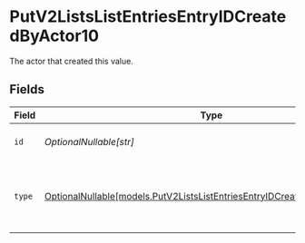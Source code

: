 # PutV2ListsListEntriesEntryIDCreatedByActor10

The actor that created this value.


## Fields

| Field                                                                                                                                      | Type                                                                                                                                       | Required                                                                                                                                   | Description                                                                                                                                |
| ------------------------------------------------------------------------------------------------------------------------------------------ | ------------------------------------------------------------------------------------------------------------------------------------------ | ------------------------------------------------------------------------------------------------------------------------------------------ | ------------------------------------------------------------------------------------------------------------------------------------------ |
| `id`                                                                                                                                       | *OptionalNullable[str]*                                                                                                                    | :heavy_minus_sign:                                                                                                                         | An ID to identify the actor.                                                                                                               |
| `type`                                                                                                                                     | [OptionalNullable[models.PutV2ListsListEntriesEntryIDCreatedByActorType10]](../models/putv2listslistentriesentryidcreatedbyactortype10.md) | :heavy_minus_sign:                                                                                                                         | The type of actor. [Read more information on actor types here](/docs/actors).                                                              |